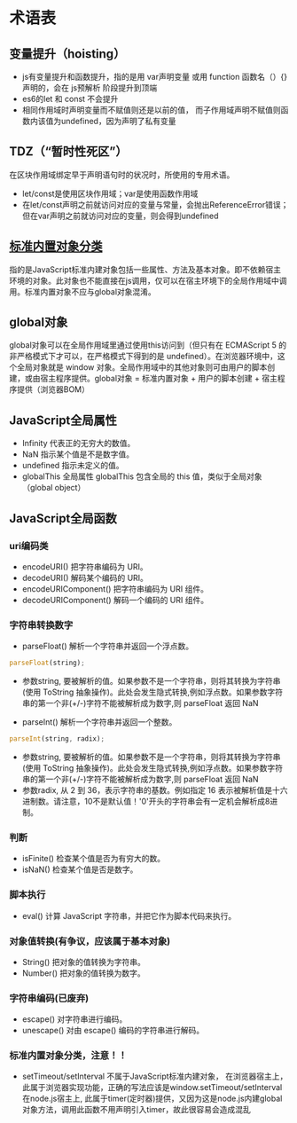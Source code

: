 # 术语表

## 变量提升（hoisting）
- js有变量提升和函数提升，指的是用 var声明变量 或用 function 函数名（）{} 声明的，会在 js预解析 阶段提升到顶端
- es6的let  和 const 不会提升
- 相同作用域时声明变量而不赋值则还是以前的值， 而子作用域声明不赋值则函数内该值为undefined，因为声明了私有变量

## TDZ（“暂时性死区”）
在区块作用域绑定早于声明语句时的状况时，所使用的专用术语。
- let/const是使用区块作用域；var是使用函数作用域
- 在let/const声明之前就访问对应的变量与常量，会抛出ReferenceError错误；但在var声明之前就访问对应的变量，则会得到undefined

## [标准内置对象分类](https://developer.mozilla.org/zh-CN/docs/Web/JavaScript/Reference/Global_Objects)
指的是JavaScript标准内建对象包括一些属性、方法及基本对象。即不依赖宿主环境的对象。此对象也不能直接在js调用，仅可以在宿主环境下的全局作用域中调用。标准内置对象不应与global对象混淆。
## global对象
global对象可以在全局作用域里通过使用this访问到（但只有在 ECMAScript 5 的非严格模式下才可以，在严格模式下得到的是 undefined）。在浏览器环境中，这个全局对象就是 window 对象。全局作用域中的其他对象则可由用户的脚本创建，或由宿主程序提供。global对象 = 标准内置对象 + 用户的脚本创建 + 宿主程序提供（浏览器BOM）
## JavaScript全局属性
- Infinity 代表正的无穷大的数值。
- NaN 指示某个值是不是数字值。
- undefined 指示未定义的值。
- globalThis 全局属性 globalThis 包含全局的 this 值，类似于全局对象（global object）

## JavaScript全局函数
### uri编码类
- encodeURI()	把字符串编码为 URI。
- decodeURI()	解码某个编码的 URI。
- encodeURIComponent()	把字符串编码为 URI 组件。
- decodeURIComponent()	解码一个编码的 URI 组件。
### 字符串转换数字
- parseFloat()	解析一个字符串并返回一个浮点数。 
```js
parseFloat(string);
```
  - 参数string, 要被解析的值。如果参数不是一个字符串，则将其转换为字符串(使用  ToString 抽象操作)。此处会发生隐式转换,例如浮点数。如果参数字符串的第一个非(+/-)字符不能被解析成为数字,则 parseFloat 返回 NaN


- parseInt()	解析一个字符串并返回一个整数。
```js
parseInt(string, radix);
```
  - 参数string, 要被解析的值。如果参数不是一个字符串，则将其转换为字符串(使用  ToString 抽象操作)。此处会发生隐式转换,例如浮点数。如果参数字符串的第一个非(+/-)字符不能被解析成为数字,则 parseFloat 返回 NaN
  - 参数radix, 从 2 到 36，表示字符串的基数。例如指定 16 表示被解析值是十六进制数。请注意，10不是默认值！'0'开头的字符串会有一定机会解析成8进制。
### 判断
- isFinite()	检查某个值是否为有穷大的数。
- isNaN()	检查某个值是否是数字。
### 脚本执行
- eval()	计算 JavaScript 字符串，并把它作为脚本代码来执行。


### 对象值转换(有争议，应该属于基本对象)
- String()	把对象的值转换为字符串。
- Number()	把对象的值转换为数字。
### 字符串编码(已废弃)
- escape()	对字符串进行编码。
- unescape()	对由 escape() 编码的字符串进行解码。

### 标准内置对象分类，注意！！
- setTimeout/setInterval 不属于JavaScript标准内建对象，
在浏览器宿主上，此属于浏览器实现功能，正确的写法应该是window.setTimeout/setInterval
在node.js宿主上, 此属于timer(定时器)提供，又因为这是node.js内建global对象方法，调用此函数不用声明引入timer，故此很容易会造成混乱


